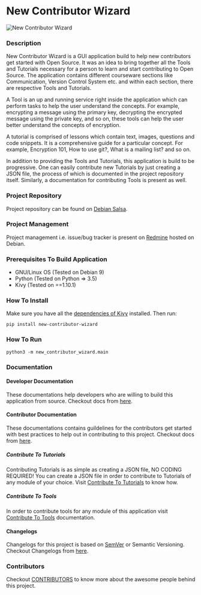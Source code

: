 # New Contributor Wizard

![New Contributor Wizard](new_contributor_wizard/ui/assets/images/newcontributorwizard.gif)

### Description

New Contributor Wizard is a GUI application build to help new contributors get started with Open Source. It was an idea to bring together all the Tools and Tutorials necessary for a person to learn and start contributing to Open Source. The application contains different courseware sections like Communication, Version Control System etc. and within each section, there are respective Tools and Tutorials.

A Tool is an up and running service right inside the application which can perform tasks to help the user understand the concepts. For example, encrypting a message using the primary key, decrypting the encrypted message using the private key, and so on, these tools can help the user better understand the concepts of encryption.

A tutorial is comprised of lessons which contain text, images, questions and code snippets. It is a comprehensive guide for a particular concept. For example, Encryption 101, How to use git?, What is a mailing list? and so on.

In addition to providing the Tools and Tutorials, this application is build to be progressive. One can easily contribute new Tutorials by just creating a JSON file, the process of which is documented in the project repository itself. Similarly, a documentation for contributing Tools is present as well.

### Project Repository

Project repository can be found on [Debian Salsa](https://salsa.debian.org/new-contributor-wizard-team/new-contributor-wizard).

### Project Management

Project management i.e. issue/bug tracker is present on [Redmine](https://outreach-lab.debian.net/redmine/projects/new-contributor-wizard) hosted on Debian.

### Prerequisites To Build Application

- GNU/Linux OS (Tested on Debian 9)
- Python (Tested on Python => 3.5)
- Kivy (Tested on ==1.10.1)

### How To Install

Make sure you have all the [dependencies of Kivy](https://kivy.org/docs/gettingstarted/installation.html) installed. Then run:

`pip install new-contributor-wizard`

### How To Run

`python3 -m new_contributor_wizard.main`

### Documentation

#### Developer Documentation

These documentations help developers who are willing to build this application from source. Checkout docs from [here](https://salsa.debian.org/new-contributor-wizard-team/new-contributor-wizard/blob/master/docs/developer.md).

#### Contributor Documentation

These documentations contains guildelines for the contributors get started with best practices to help out in contributing to this project. Checkout docs from [here](https://salsa.debian.org/new-contributor-wizard-team/new-contributor-wizard/blob/master/docs/contributing.md).

##### Contribute To Tutorials

Contributing Tutorials is as simple as creating a JSON file, NO CODING REQUIRED! You can create a JSON file in order to contribute to Tutorials of any module of your choice. Visit [Contribute To Tutorials](https://salsa.debian.org/new-contributor-wizard-team/new-contributor-wizard/blob/master/docs/contribute-to-tutorials.md) to know how.

##### Contribute To Tools

In order to contribute tools for any module of this application visit [Contribute To Tools](https://salsa.debian.org/new-contributor-wizard-team/new-contributor-wizard/blob/master/docs/contribute-to-tools.md) documentation.

#### Changelogs

Changelogs for this project is based on [SemVer](https://semver.org/) or Semantic Versioning. Checkout Changelogs from [here](https://salsa.debian.org/new-contributor-wizard-team/new-contributor-wizard/blob/master/changelog).

### Contributors

Checkout [CONTRIBUTORS](https://salsa.debian.org/new-contributor-wizard-team/new-contributor-wizard/blob/master/CONTRIBUTORS.md) to know more about the awesome people behind this project.


